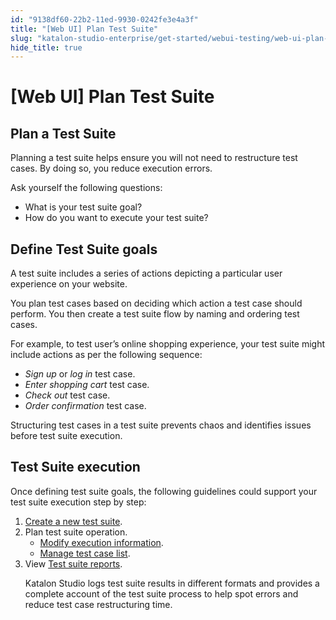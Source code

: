```yaml
---
id: "9138df60-22b2-11ed-9930-0242fe3e4a3f"
title: "[Web UI] Plan Test Suite"
slug: "katalon-studio-enterprise/get-started/webui-testing/web-ui-plan-test-suite"
hide_title: true
---
```

    

# <a id="id_plan-test-suite" class="anchor_top_offset"/><a id="ariaid-title1" class="anchor_top_offset"/>[Web UI] Plan Test Suite

    
    
  

## <a id="id_1" class="anchor_top_offset"/>Plan a Test Suite

<p xmlns="http://www.w3.org/1999/xhtml" className="p">Planning a test suite helps ensure you will not need to restructure test cases. By doing so, you reduce execution errors.</p> 
<div xmlns="http://www.w3.org/1999/xhtml" className="p">Ask yourself the following questions:
  <ul className="ul"><li className="li">What is your test suite goal?</li><li className="li">How do you want to execute your test suite?</li></ul></div>
    

## <a id="id_2" class="anchor_top_offset"/>Define Test Suite goals

    
      
<p xmlns="http://www.w3.org/1999/xhtml" className="p">A test suite includes a series of actions depicting a particular   user experience on your website.</p> 
      
<p xmlns="http://www.w3.org/1999/xhtml" className="p">You plan test cases based on deciding which action a test case   should perform. You then create a test suite flow by naming and   ordering test cases.</p> 
      
<p xmlns="http://www.w3.org/1999/xhtml" className="p">For example, to test user’s online shopping experience,   your test suite might include actions as per the following   sequence:</p> 
      
<ul xmlns="http://www.w3.org/1999/xhtml" className="ul">   <li className="li">     <em className="ph i">Sign up</em> or <em className="ph i">log in</em> test case.</li>   <li className="li">     <em className="ph i">Enter shopping cart</em> test case.</li>   <li className="li">     <em className="ph i">Check out</em> test case.</li>   <li className="li">     <em className="ph i">Order confirmation</em> test case.</li> </ul> 
      
<p xmlns="http://www.w3.org/1999/xhtml" className="p">Structuring test cases in a test suite prevents chaos and   identifies issues before test suite execution.</p> 
    
  

## <a id="id_3" class="anchor_top_offset"/>Test Suite execution

<p xmlns="http://www.w3.org/1999/xhtml" className="p">Once defining test suite goals, the following guidelines could support your test suite execution step by step:</p> 
<ol xmlns="http://www.w3.org/1999/xhtml" className="ol"><li className="li"><a className="xref" href="/docs/legacy/katalon-studio-enterprise/test-execution/test-suite/manage-test-cases-in-test-suites#task-8314">Create a new test suite</a>.</li><li className="li">Plan test suite operation.     <ul className="ul"><li className="li"><a className="xref" href="/docs/legacy/katalon-studio-enterprise/test-execution/test-suite/execute-test-suites-in-katalon-studio#id_2">Modify execution information</a>.</li><li className="li"><a className="xref" href="/docs/legacy/katalon-studio-enterprise/test-execution/test-suite/manage-test-cases-in-test-suites#task-39">Manage test case list</a>.</li></ul>   </li><li className="li">View <a className="xref" href="/docs/legacy/katalon-studio-enterprise/test-results-analysis/test-suite-and-test-suite-collection-reports#id_1">Test suite reports</a>.     <p className="p">Katalon Studio logs test suite results in different formats and provides a complete account of the test suite process to help spot errors and reduce test case restructuring time.</p></li></ol> 
